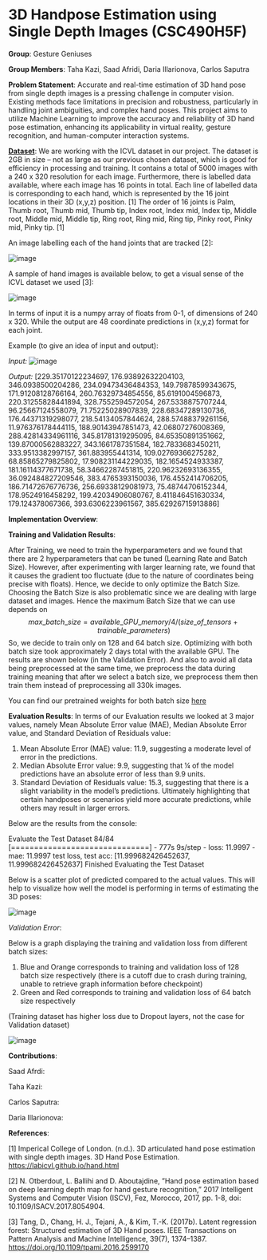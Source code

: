 # 3D Handpose Estimation using Single Depth Images (CSC490H5F)
**Group**: Gesture Geniuses

**Group Members**: Taha Kazi, Saad Afridi, Daria Illarionova, Carlos Saputra

**Problem Statement**: Accurate and real-time estimation of 3D hand pose from single depth images is a pressing challenge in computer vision. Existing methods face limitations in precision and robustness, particularly in handling joint ambiguities, and complex hand poses. This project aims to utilize Machine Learning to improve the accuracy and reliability of 3D hand pose estimation, enhancing its applicability in virtual reality, gesture recognition, and human-computer interaction systems.

 [**Dataset**](https://labicvl.github.io/hand.html): We are working with the ICVL dataset in our project. The dataset is 2GB in size – not as large as our previous chosen dataset, which is good for efficiency in processing and training. It contains a total of 5000 images with a 240 x 320 resolution for each image. Furthermore, there is labelled data available, where each image has 16 points in total. Each line of labelled data is corresponding to each hand, which is represented by the 16 joint locations in their 3D (x,y,z) position. [1] The order of 16 joints is Palm, Thumb root, Thumb mid, Thumb tip, Index root, Index mid, Index tip, Middle root, Middle mid, Middle tip, Ring root, Ring mid, Ring tip, Pinky root, Pinky mid, Pinky tip. [1] 

 An image labelling each of the hand joints that are tracked [2]:
 
![image](https://github.com/CSC490-Capstone-Design-Course/machine-vision/assets/47696403/2e08181d-50d8-4555-9220-2b09c8ddad96)

A sample of hand images is available below, to get a visual sense of the ICVL dataset we used [3]:

![image](https://github.com/CSC490-Capstone-Design-Course/machine-vision/assets/47696403/a3e62f5b-0e5e-4448-99ed-f38958216a44)

In terms of input it is a numpy array of floats from 0-1, of dimensions of 240 x 320. While the output are 48 coordinate predictions in (x,y,z) format for each joint.

Example (to give an idea of input and output):

_Input:_
![image](https://github.com/CSC490-Capstone-Design-Course/machine-vision/assets/47696403/80bcc8cb-85fc-4de9-ab7c-0eaae46f14b0)

_Output:_
[229.35170122234697, 176.93892632204103, 346.0938500204286, 234.09473436484353, 149.79878599343675, 171.91208128766164, 260.76329734854556, 85.6191004596873, 220.31255828441894, 328.7552594572054, 267.5338875707244, 96.25667124558079, 71.75225028907839, 228.68347289130736, 176.44371319298077, 218.54134057844624, 288.57488379261156, 11.976376178444115, 188.90143947851473, 42.06807276008369, 288.42814334961116, 345.81781319295095, 84.65350891351662, 139.87000562883227, 343.1661787351584, 182.7833683450211, 333.9513382997157, 361.883955441314, 109.02769366275282, 68.85865279825802, 17.908231144229035, 182.1654524933387, 181.16114377671738, 58.34662287451815, 220.96232693136355, 36.092484827209546, 383.4765393150036, 176.4552414706205, 186.71472676776736, 256.69338129081973, 75.48744706152344, 178.9524916458292, 199.42034906080767, 8.411846451630334, 179.124378067366, 393.6306223961567, 385.62926715913886]


 **Implementation Overview**: 




 **Training and Validation Results**:
 
After Training, we need to train the hyperparameters and we found that there are 2 hyperparameters that can be tuned (Learning Rate and Batch Size). However, after experimenting with larger learning rate, we found that it causes the gradient too fluctuate (due to the nature of coordinates being precise with floats). Hence,
we decide to only optimize the Batch Size. Choosing the Batch Size is also problematic since we are dealing with large dataset and images. Hence the maximum Batch Size that we can use depends on $$ max\_batch\_size = available\_GPU\_memory / 4 / (size\_of\_tensors + trainable\_parameters) $$
So, we decide to train only on 128 and 64 batch size. Optimizing with both batch size took approximately 2 days total with the available GPU. The results are shown below (in the Validation Error).
And also to avoid all data being preprocessed at the same time, we preprocess the data during training meaning that after we select a batch size, we preprocess them then train them instead of preprocessing all 330k images.

You can find our pretrained weights for both batch size [here](https://drive.google.com/file/d/1IxQhVsetIYin2Soj3mgF3EGy1yPOrlFm/view?usp=drive_link)


**Evaluation Results**: In terms of our Evaluation results we looked at 3 major values, namely Mean Absolute Error value (MAE), Median Absolute Error value, and Standard Deviation of Residuals value:

1. Mean Absolute Error (MAE) value: 11.9, suggesting a moderate level of error in the predictions.
2. Median Absolute Error value: 9.9, suggesting that ¼ of the model predictions have an absolute error of less than 9.9 units.
3. Standard Deviation of Residuals value: 15.3, suggesting that there is a slight variability in the model’s predictions. Ultimately highlighting that certain handposes or scenarios yield more accurate predictions, while others may result in larger errors.

Below are the results from the console:

Evaluate the Test Dataset
84/84 [==============================] - 777s 9s/step - loss: 11.9997 - mae: 11.9997
test loss, test acc: [11.999682426452637, 11.999682426452637]
Finished Evaluating the Test Dataset

Below is a scatter plot of predicted compared to the actual values. This will help to visualize how well the model is performing in terms of estimating the 3D poses:

![image](https://github.com/CSC490-Capstone-Design-Course/machine-vision/assets/47696403/6ea74af7-b074-4367-8382-cfc1c6686c5a)

_Validation Error_:

Below is a graph displaying the training and validation loss from different batch sizes:

1. Blue and Orange corresponds to training and validation loss of 128 batch size respectively (there is a cutoff due to crash during training, unable to retrieve graph information before checkpoint)
2. Green and Red corresponds to training and validation loss of 64 batch size respectively

(Training dataset has higher loss due to Dropout layers, not the case for Validation dataset)

 ![image](https://github.com/CSC490-Capstone-Design-Course/machine-vision/assets/47696403/9408cea9-1df0-4fee-ab6a-87cf783d8617)


**Contributions**:

Saad Afrdi:

Taha Kazi:

Carlos Saputra:

Daria Illarionova:

**References**:

[1] Imperical College of London. (n.d.). 3D articulated hand pose estimation with single depth images. 3D Hand Pose Estimation. https://labicvl.github.io/hand.html 

[2] N. Otberdout, L. Ballihi and D. Aboutajdine, ”Hand pose estimation based on deep learning depth map for hand gesture recognition,” 2017 Intelligent Systems and Computer Vision (ISCV), Fez, Morocco, 2017, pp. 1-8, doi: 10.1109/ISACV.2017.8054904.

[3] Tang, D., Chang, H. J., Tejani, A., &amp; Kim, T.-K. (2017b). Latent regression forest: Structured estimation of 3D Hand poses. IEEE Transactions on Pattern Analysis and Machine Intelligence, 39(7), 1374–1387. https://doi.org/10.1109/tpami.2016.2599170 


